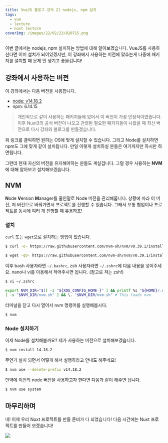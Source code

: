 ```yaml
---
title: VueJS 블로그 강의 2] nodejs, npm 설치
tags:
  - vue
  - lecture
  - nuxt lecture
coverImg: /images/22/02/23/020715.png
---
```


이번 글에서는 nodejs, npm 설치하는 방법에 대해 알아보겠습니다. VueJS를 사용하신다면 이미 설치가 되어있겠지만, 이 강좌에서 사용하는 버전에 맞추는게 나중에 패키지를 설치할 때 문제 안 생기고 좋을겁니다!

<!--more-->

## 강좌에서 사용하는 버전

이 강좌에서는 다음 버전을 사용합니다.

- [node: v14.18.2](https://nodejs.org/dist/v14.18.2/)
- npm: 6.14.15

> 개인적으로 같이 사용하는 패키지들에 있어서 이 버전이 가장 안정적이였습니다. 이후 Nuxt3의 공식 버전이 나오고 관련된 필요한 패키지들이 나왔을 때 최신 버전으로 다시 강좌와 블로그를 만들겠습니다.

위 링크를 클릭하면 원하는 OS에 맞게 설치할 수 있습니다. 그리고 Node를 설치하면 npm도 그에 맞게 같이 설치됩니다. 만일 이렇게 설치하실 분들은 여기까지만 하시만 하면됩니다.

<post-img src="/images/22/02/24/202052.png"></post-img>

그런데 현재 자신의 버전을 유지해야하는 분들도 계실겁니다. 그럴 경우 사용하는 **NVM**에 대해 알아보고 설치해보겠습니다.

## NVM

**N**ode **V**ersion **M**anager를 줄인말로 Node 버전을 관리해줍니다. 상황에 따라 이 버전, 저 버전으로 바꿔가면서 프로젝트를 진행할 수 있습니다. 그래서 보통 협업이나 프로젝트를 동시에 여러 개 진행할 때 유용하죠!

### 설치

`curl` 또는 `wget`으로 설치하는 방법이 있습니다.

```bash [curl로 설치하기]
$ curl -o- https://raw.githubusercontent.com/nvm-sh/nvm/v0.39.1/install.sh | bash
```

```bash [wget으로 설치하기]
$ wget -qO- https://raw.githubusercontent.com/nvm-sh/nvm/v0.39.1/install.sh | bash
```

이후 bash 사용자라면 `~/.bashrc`, zsh 사용자라면 `~/.zshrc`에 다음 내용을 넣어주세요. nano나 vi를 이용해서 적어주시면 됩니다. (참고로 저는 zsh!)

```bash
$ vi ~/.zshrc
```

```zsh [.zshrc]
export NVM_DIR="$([ -z "${XDG_CONFIG_HOME-}" ] && printf %s "${HOME}/.nvm" || printf %s "${XDG_CONFIG_HOME}/nvm")"
[ -s "$NVM_DIR/nvm.sh" ] && \. "$NVM_DIR/nvm.sh" # This loads nvm
```

터미널을 닫고 다시 열어서 nvm 명령어를 실행해봅시다.

```bash
$ nvm
```

<post-img src="/images/22/02/24/211729.png"></post-img>

### Node 설치하기

이제 Node를 설치해볼까요? 제가 사용하는 버전으로 설치해보겠습니다.

```bash
$ nvm install 14.18.2
```

<post-img src="/images/22/02/24/213303.png"></post-img>

무언가 설치 되면서 어떻게 해서 실행하라고 안내도 해주네요!

```bash
$ nvm use --delete-prefix v14.18.2
```

<post-img src="/images/22/02/24/213428.png"></post-img>

만약에 이전의 node 버전을 사용하고자 한다면 다음과 같이 해주면 됩니다.

```bash
$ nvm use system
```

## 마무리하며

네! 이제 우리 Nuxt 프로젝트를 만들 준비가 다 되었습니다! 다음 시간에는 Nuxt 프로젝트를 만들어 보겠습니다!

![](/images/meme/제리인사.gif)
